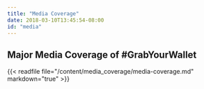 ```yaml
---
title: "Media Coverage"
date: 2018-03-10T13:45:54-08:00
id: "media"
---
```


## Major Media Coverage of #GrabYourWallet

{{< readfile file="/content/media_coverage/media-coverage.md" markdown="true" >}}
